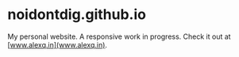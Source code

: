 noidontdig.github.io
====================

My personal website. A responsive work in progress. Check it out at [www.alexq.in](www.alexq.in).